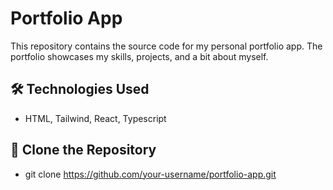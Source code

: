 # Portfolio App

This repository contains the source code for my personal portfolio app. The portfolio showcases my skills, projects, and a bit about myself.

## 🛠️ Technologies Used

- HTML, Tailwind, React, Typescript

## 🚀 Clone the Repository

- git clone https://github.com/your-username/portfolio-app.git
   

